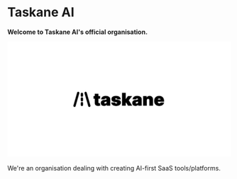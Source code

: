 # Taskane AI

**Welcome to Taskane AI's official organisation.**

![Takane Banner](./Taskane%20Banner.png)

We're an organisation dealing with creating AI-first SaaS tools/platforms.
